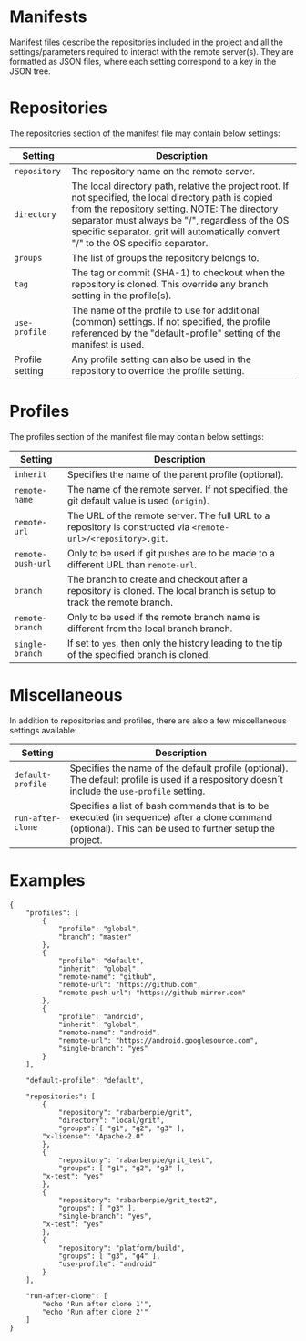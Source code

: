 # Manifests
Manifest files describe the repositories included in the project and all the settings/parameters required to interact with the remote server(s). They are formatted as JSON files, where each setting correspond to a key in the JSON tree.

# Repositories
The repositories section of the manifest file may contain below settings:

| Setting | Description |
| --- | --- |
| `repository` | The repository name on the remote server. |
| `directory` | The local directory path, relative the project root. If not specified, the local directory path is copied from the repository setting. NOTE: The directory separator must always be "/", regardless of the OS specific separator. grit will automatically convert "/" to the OS specific separator. |
| `groups` | The list of groups the repository belongs to. |
| `tag` | The tag or commit (SHA-1) to checkout when the repository is cloned. This override any branch setting in the profile(s). |
| `use-profile` | The name of the profile to use for additional (common) settings. If not specified, the profile referenced by the "default-profile" setting of the manifest is used. |
| Profile setting | Any profile setting can also be used in the repository to override the profile setting. |

# Profiles
The profiles section of the manifest file may contain below settings:

| Setting | Description |
| --- | --- |
| `inherit` | Specifies the name of the parent profile (optional). |
| `remote-name` | The name of the remote server. If not specified, the git default value is used (`origin`). |
| `remote-url` | The URL of the remote server. The full URL to a repository is constructed via `<remote-url>/<repository>.git`. |
| `remote-push-url` | Only to be used if git pushes are to be made to a different URL than `remote-url`. |
| `branch` | The branch to create and checkout after a repository is cloned. The local branch is setup to track the remote branch. |
| `remote-branch` | Only to be used if the remote branch name is different from the local branch branch. |
| `single-branch` | If set to `yes`, then only the history leading to the tip of the specified branch is cloned. |

# Miscellaneous
In addition to repositories and profiles, there are also a few miscellaneous settings available:

| Setting | Description |
| --- | --- |
| `default-profile` | Specifies the name of the default profile (optional). The default profile is used if a respository doesn´t include the `use-profile` setting. |
| `run-after-clone` | Specifies a list of bash commands that is to be executed (in sequence) after a clone command (optional). This can be used to further setup the project. |

# Examples

```
{
    "profiles": [
        {
            "profile": "global",
            "branch": "master"
        },
        {
            "profile": "default",
            "inherit": "global",
            "remote-name": "github",
            "remote-url": "https://github.com",
            "remote-push-url": "https://github-mirror.com"
        },
        {
            "profile": "android",
            "inherit": "global",
            "remote-name": "android",
            "remote-url": "https://android.googlesource.com",
            "single-branch": "yes"
        }
    ],

    "default-profile": "default",

    "repositories": [
        {
            "repository": "rabarberpie/grit",
            "directory": "local/grit",
            "groups": [ "g1", "g2", "g3" ],
	    "x-license": "Apache-2.0"
        },
        {
            "repository": "rabarberpie/grit_test",
            "groups": [ "g1", "g2", "g3" ],
	    "x-test": "yes"
        },
        {
            "repository": "rabarberpie/grit_test2",
            "groups": [ "g3" ],
            "single-branch": "yes",
	    "x-test": "yes"
        },
        {
            "repository": "platform/build",
            "groups": [ "g3", "g4" ],
            "use-profile": "android"
        }
    ],

    "run-after-clone": [
        "echo 'Run after clone 1'",
        "echo 'Run after clone 2'"
    ]				
}
```
